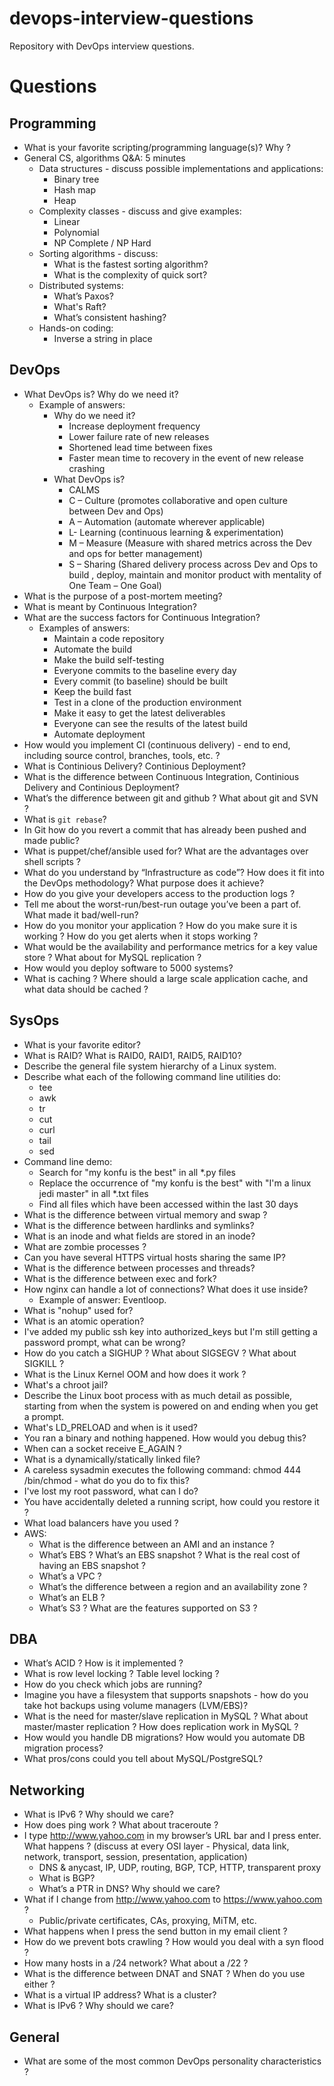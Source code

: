 # devops-interview-questions

Repository with DevOps interview questions.

# Questions

## Programming

- What is your favorite scripting/programming language(s)? Why ?
- General CS, algorithms Q&A: 5 minutes
  - Data structures - discuss possible implementations and applications:
    - Binary tree
    - Hash map
    - Heap
  - Complexity classes - discuss and give examples:
    - Linear
    - Polynomial
    - NP Complete / NP Hard
  - Sorting algorithms - discuss:
    - What is the fastest sorting algorithm?
    - What is the complexity of quick sort?
  - Distributed systems:
    - What’s Paxos?
    - What's Raft?
    - What’s consistent hashing?
  - Hands-on coding:
    - Inverse a string in place

## DevOps

- What DevOps is? Why do we need it?
  - Example of answers:
    - Why do we need it?
      - Increase deployment frequency
      - Lower failure rate of new releases
      - Shortened lead time between fixes
      - Faster mean time to recovery in the event of new release crashing
    - What DevOps is?
      - CALMS
      - C – Culture (promotes collaborative and open culture between Dev and Ops)
      - A – Automation (automate wherever applicable)
      - L- Learning (continuous learning & experimentation)
      - M – Measure (Measure with shared metrics across the Dev and ops for better management)
      - S – Sharing (Shared delivery process across Dev and Ops to build , deploy, maintain and monitor product with mentality of One Team – One Goal)
- What is the purpose of a post-mortem meeting?
- What is meant by Continuous Integration?
- What are the success factors for Continuous Integration?
  - Examples of answers:
    - Maintain a code repository
    - Automate the build
    - Make the build self-testing
    - Everyone commits to the baseline every day
    - Every commit (to baseline) should be built
    - Keep the build fast
    - Test in a clone of the production environment
    - Make it easy to get the latest deliverables
    - Everyone can see the results of the latest build
    - Automate deployment
- How would you implement CI (continuous delivery) - end to end, including source control, branches, tools, etc. ?
- What is Continious Delivery? Continious Deployment?
- What is the difference between Continuous Integration, Continious Delivery and Continious Deployment?
- What’s the difference between git and github ? What about git and SVN ?
- What is `git rebase`?
- In Git how do you revert a commit that has already been pushed and made public?
- What is puppet/chef/ansible used for? What are the advantages over shell scripts ?
- What do you understand by “Infrastructure as code”? How does it fit into the DevOps methodology? What purpose does it achieve?
- How do you give your developers access to the production logs ?
- Tell me about the worst-run/best-run outage you’ve been a part of. What made it bad/well-run?
- How do you monitor your application ? How do you make sure it is working ? How do you get alerts when it stops working ?
- What would be the availability and performance metrics for a key value store ? What about for MySQL replication ?
- How would you deploy software to 5000 systems?
- What is caching ? Where should a large scale application cache, and what data should be cached ?

## SysOps

- What is your favorite editor?
- What is RAID? What is RAID0, RAID1, RAID5, RAID10?
- Describe the general file system hierarchy of a Linux system.
- Describe what each of the following command line utilities do:
  - tee
  - awk
  - tr
  - cut
  - curl
  - tail
  - sed
- Command line demo:
  - Search for "my konfu is the best" in all *.py files
  - Replace the occurrence of "my konfu is the best" with "I'm a linux jedi master" in all *.txt files
  - Find all files which have been accessed within the last 30 days
- What is the difference between virtual memory and swap ?
- What is the difference between hardlinks and symlinks?
- What is an inode and what fields are stored in an inode?
- What are zombie processes ?
- Can you have several HTTPS virtual hosts sharing the same IP?
- What is the difference between processes and threads?
- What is the difference between exec and fork?
- How nginx can handle a lot of connections? What does it use inside?
  - Example of answer: Eventloop.
- What is "nohup" used for?
- What is an atomic operation?
- I've added my public ssh key into authorized_keys but I'm still getting a password prompt, what can be wrong?
- How do you catch a SIGHUP ? What about SIGSEGV ? What about SIGKILL ?
- What is the Linux Kernel OOM and how does it work ?
- What's a chroot jail?
- Describe the Linux boot process with as much detail as possible, starting from when the system is powered on and ending when you get a prompt.
- What's LD_PRELOAD and when is it used?
- You ran a binary and nothing happened. How would you debug this?
- When can a socket receive E_AGAIN ?
- What is a dynamically/statically linked file?
- A careless sysadmin executes the following command: chmod 444 /bin/chmod - what do you do to fix this?
- I've lost my root password, what can I do?
- You have accidentally deleted a running script, how could you restore it ?
- What load balancers have you used ?
- AWS:
  - What is the difference between an AMI and an instance ?
  - What’s EBS ? What’s an EBS snapshot ? What is the real cost of having an EBS snapshot ?
  - What’s a VPC ?
  - What’s the difference between a region and an availability zone ?
  - What’s an ELB ?
  - What’s S3 ? What are the features supported on S3 ?

## DBA

- What’s ACID ? How is it implemented ?
- What is row level locking ? Table level locking ?
- How do you check which jobs are running?
- Imagine you have a filesystem that supports snapshots - how do you take hot backups using volume managers (LVM/EBS)?
- What is the need for master/slave replication in MySQL ? What about master/master replication ? How does replication work in MySQL ?
- How would you handle DB migrations? How would you automate DB migration process?
- What pros/cons could you tell about MySQL/PostgreSQL?

## Networking

- What is IPv6 ? Why should we care?
- How does ping work ? What about traceroute ?
- I type http://www.yahoo.com in my browser’s URL bar and I press enter. What happens ? (discuss at every OSI layer - Physical, data link, network, transport, session, presentation, application)
  - DNS & anycast, IP, UDP, routing, BGP, TCP, HTTP, transparent proxy
  - What is BGP?
  - What’s a PTR in DNS? Why should we care?
- What if I change from http://www.yahoo.com to https://www.yahoo.com  ?
  - Public/private certificates, CAs, proxying, MiTM, etc.
- What happens when I press the send button in my email client ?
- How do we prevent bots crawling ? How would you deal with a syn flood ?
- How many hosts in a /24  network? What about a /22 ?
- What is the difference between DNAT and SNAT ? When do you use either ?
- What is a virtual IP address? What is a cluster?
- What is IPv6 ? Why should we care?

## General

- What are some of the most common DevOps personality characteristics ?